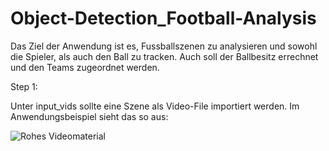 # Object-Detection_Football-Analysis

Das Ziel der Anwendung ist es, Fussballszenen zu analysieren und sowohl die Spieler, als auch den Ball zu tracken. 
Auch soll der Ballbesitz errechnet und den Teams zugeordnet werden.

Step 1:

Unter input_vids sollte eine Szene als Video-File importiert werden. Im Anwendungsbeispiel sieht das so aus:

![Rohes Videomaterial](https://i.giphy.com/media/v1.Y2lkPTc5MGI3NjExMHc0d2FvdTBiajBiN25ybm5yajZ1b2cwd2doNnp5dHBxdWVjMmY0MiZlcD12MV9pbnRlcm5hbF9naWZfYnlfaWQmY3Q9Zw/8LeIydH1KVC118Wg4E/giphy.gif)
